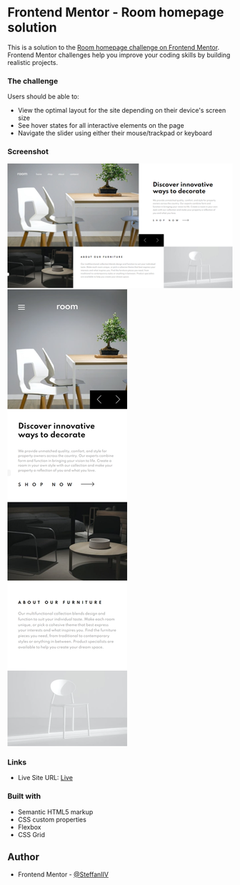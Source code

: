 # Frontend Mentor - Room homepage solution

This is a solution to the [Room homepage challenge on Frontend Mentor](https://www.frontendmentor.io/challenges/room-homepage-BtdBY_ENq). Frontend Mentor challenges help you improve your coding skills by building realistic projects. 

### The challenge

Users should be able to:

- View the optimal layout for the site depending on their device's screen size
- See hover states for all interactive elements on the page
- Navigate the slider using either their mouse/trackpad or keyboard

### Screenshot

![Desktop](ss/127.0.0.1_5500_(1440x800).png)
![Mobile](ss/127.0.0.1_5500_(MotoG4).png)

### Links

- Live Site URL: [Live](https://steffanvii.github.io/Roomhomepage-fem/)

### Built with

- Semantic HTML5 markup
- CSS custom properties
- Flexbox
- CSS Grid

## Author

- Frontend Mentor - [@SteffanIIV](https://www.frontendmentor.io/profile/SteffanVII)
